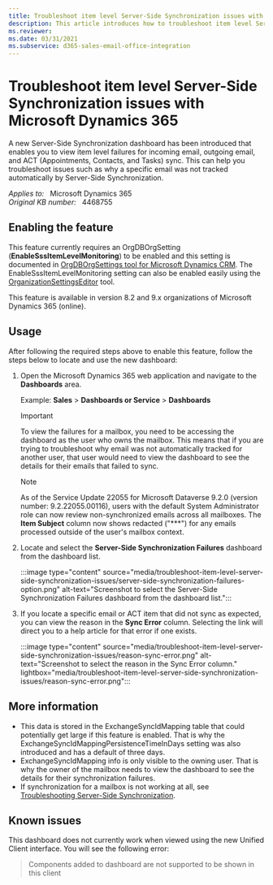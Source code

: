 ```yaml
---
title: Troubleshoot item level Server-Side Synchronization issues with Dynamics 365
description: This article introduces how to troubleshoot item level Server-Side Synchronization issues with Microsoft Dynamics 365.
ms.reviewer: 
ms.date: 03/31/2021
ms.subservice: d365-sales-email-office-integration
---
```

# Troubleshoot item level Server-Side Synchronization issues with Microsoft Dynamics 365

A new Server-Side Synchronization dashboard has been introduced that enables you to view item level failures for incoming email, outgoing email, and ACT (Appointments, Contacts, and Tasks) sync. This can help you troubleshoot issues such as why a specific email was not tracked automatically by Server-Side Synchronization.

_Applies to:_ &nbsp; Microsoft Dynamics 365  
_Original KB number:_ &nbsp; 4468755

## Enabling the feature

This feature currently requires an OrgDBOrgSetting (**EnableSssItemLevelMonitoring**) to be enabled and this setting is documented in [OrgDBOrgSettings tool for Microsoft Dynamics CRM](https://support.microsoft.com/help/2691237/orgdborgsettings-tool-for-microsoft-dynamics-crm). The EnableSssItemLevelMonitoring setting can also be enabled easily using the [OrganizationSettingsEditor](https://github.com/seanmcne/OrgDbOrgSettings/releases) tool.

This feature is available in version 8.2 and 9.x organizations of Microsoft Dynamics 365 (online).

## Usage

After following the required steps above to enable this feature, follow the steps below to locate and use the new dashboard:

1. Open the Microsoft Dynamics 365 web application and navigate to the **Dashboards** area.

    Example: **Sales** > **Dashboards or Service** > **Dashboards**

    > [!IMPORTANT]
    > To view the failures for a mailbox, you need to be accessing the dashboard as the user who owns the mailbox. This means that if you are trying to troubleshoot why email was not automatically tracked for another user, that user would need to view the dashboard to see the details for their emails that failed to sync.

    > [!NOTE]
    > As of the Service Update 22055 for Microsoft Dataverse 9.2.0 (version number: 9.2.22055.00116), users with the default System Administrator role can now review non-synchronized emails across all mailboxes. The **Item Subject** column now shows redacted ("***") for any emails processed outside of the user's mailbox context.

2. Locate and select the **Server-Side Synchronization Failures** dashboard from the dashboard list.

   :::image type="content" source="media/troubleshoot-item-level-server-side-synchronization-issues/server-side-synchronization-failures-option.png" alt-text="Screenshot to select the Server-Side Synchronization Failures dashboard from the dashboard list.":::

3. If you locate a specific email or ACT item that did not sync as expected, you can view the reason in the **Sync Error** column. Selecting the link will direct you to a help article for that error if one exists.

   :::image type="content" source="media/troubleshoot-item-level-server-side-synchronization-issues/reason-sync-error.png" alt-text="Screenshot to select the reason in the Sync Error column." lightbox="media/troubleshoot-item-level-server-side-synchronization-issues/reason-sync-error.png":::

## More information

- This data is stored in the ExchangeSyncIdMapping table that could potentially get large if this feature is enabled. That is why the ExchangeSyncIdMappingPersistenceTimeInDays setting was also introduced and has a default of three days.
- ExchangeSyncIdMapping info is only visible to the owning user. That is why the owner of the mailbox needs to view the dashboard to see the details for their synchronization failures.
- If synchronization for a mailbox is not working at all, see [Troubleshooting Server-Side Synchronization](https://support.microsoft.com/help/4345669).

## Known issues

This dashboard does not currently work when viewed using the new Unified Client interface. You will see the following error:

> Components added to dashboard are not supported to be shown in this client
